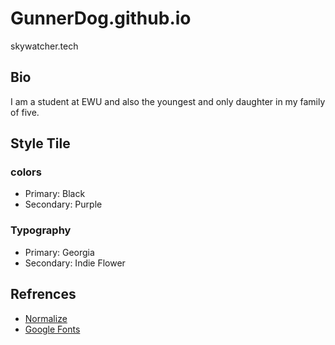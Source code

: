 # GunnerDog.github.io
skywatcher.tech
## Bio
I am a student at EWU and also the youngest and only daughter in my family of five. 

## Style Tile 
### colors
* Primary: Black
* Secondary: Purple
### Typography
* Primary: Georgia
* Secondary: Indie Flower
## Refrences
* [Normalize](https://necolas.github.io/normalize.css/)
* [Google Fonts](https://fonts.google.com/)

